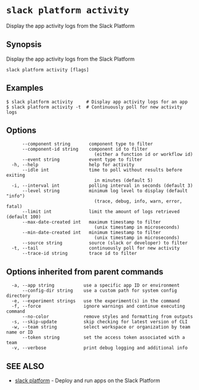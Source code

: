# `slack platform activity`

Display the app activity logs from the Slack Platform

## Synopsis

Display the app activity logs from the Slack Platform

```
slack platform activity [flags]
```

## Examples

```
$ slack platform activity     # Display app activity logs for an app
$ slack platform activity -t  # Continuously poll for new activity logs
```

## Options

```
      --component string       component type to filter
      --component-id string    component id to filter
                                 (either a function id or workflow id)
      --event string           event type to filter
  -h, --help                   help for activity
      --idle int               time to poll without results before exiting
                                 in minutes (default 5)
  -i, --interval int           polling interval in seconds (default 3)
      --level string           minimum log level to display (default "info")
                                 (trace, debug, info, warn, error, fatal)
      --limit int              limit the amount of logs retrieved (default 100)
      --max-date-created int   maximum timestamp to filter
                                 (unix timestamp in microseconds)
      --min-date-created int   minimum timestamp to filter
                                 (unix timestamp in microseconds)
      --source string          source (slack or developer) to filter
  -t, --tail                   continuously poll for new activity
      --trace-id string        trace id to filter
```

## Options inherited from parent commands

```
  -a, --app string           use a specific app ID or environment
      --config-dir string    use a custom path for system config directory
  -e, --experiment strings   use the experiment(s) in the command
  -f, --force                ignore warnings and continue executing command
      --no-color             remove styles and formatting from outputs
  -s, --skip-update          skip checking for latest version of CLI
  -w, --team string          select workspace or organization by team name or ID
      --token string         set the access token associated with a team
  -v, --verbose              print debug logging and additional info
```

## SEE ALSO

* [slack platform](slack_platform)	 - Deploy and run apps on the Slack Platform

